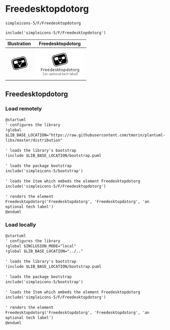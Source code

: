 # Freedesktopdotorg


```text
simpleicons-5/F/Freedesktopdotorg
```

```text
include('simpleicons-5/F/Freedesktopdotorg')
```



| Illustration | Freedesktopdotorg |
| :---: | :---: |
| ![illustration for Illustration](../../simpleicons-5/F/Freedesktopdotorg.png) | ![illustration for Freedesktopdotorg](../../simpleicons-5/F/Freedesktopdotorg.Local.png) |




## Freedesktopdotorg

### Load remotely
```plantuml
@startuml
' configures the library
!global $LIB_BASE_LOCATION="https://raw.githubusercontent.com/tmorin/plantuml-libs/master/distribution"

' loads the library's bootstrap
!include $LIB_BASE_LOCATION/bootstrap.puml

' loads the package bootstrap
include('simpleicons-5/bootstrap')

' loads the Item which embeds the element Freedesktopdotorg
include('simpleicons-5/F/Freedesktopdotorg')

' renders the element
Freedesktopdotorg('Freedesktopdotorg', 'Freedesktopdotorg', 'an optional tech label')
@enduml
```

### Load locally
```plantuml
@startuml
' configures the library
!global $INCLUSION_MODE="local"
!global $LIB_BASE_LOCATION="../.."

' loads the library's bootstrap
!include $LIB_BASE_LOCATION/bootstrap.puml

' loads the package bootstrap
include('simpleicons-5/bootstrap')

' loads the Item which embeds the element Freedesktopdotorg
include('simpleicons-5/F/Freedesktopdotorg')

' renders the element
Freedesktopdotorg('Freedesktopdotorg', 'Freedesktopdotorg', 'an optional tech label')
@enduml
```

